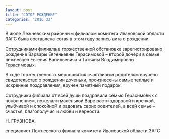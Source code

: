 ```yaml
---
layout: post
title: "СОТОЕ РОЖДЕНИЕ"
categories: "2016 33"
---
```


В июле Лежневским районным филиалом комитета Ивановской области ЗАГС была составлена сотая в этом году запись акта о рождении.

Сотрудниками филиала в торжественной обстановке зарегистрировано рождение Варвары Евгеньевны Герасимовой – второй дочери в семье лежневцев Евгения Васильевича и Татьяны Владимировны Герасимовых.

В ходе торжественного мероприятия счастливым родителям вручено свидетельство о рождении доченьки, произнесены самые теплые и искренние поздравления, вручен памятный подарок.

Сотрудники филиала от всей души поздравили семью Герасимовых с пополнением, пожелали маленькой Варе расти здоровой и крепкой, улыбчивой и спокойной и радовать своих родителей, а всей семье – счастья, благополучия и любви и верности.

Н. ГРУЗНОВА,

специалист Лежневского филиала комитета Ивановской области ЗАГС


